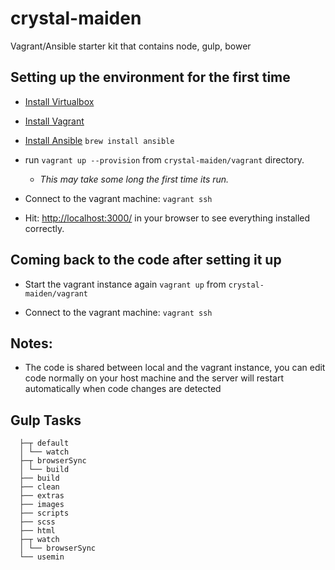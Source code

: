 # crystal-maiden
Vagrant/Ansible starter kit that contains node, gulp, bower

## Setting up the environment for the first time

* [Install Virtualbox](http://virtualbox.org)

* [Install Vagrant](http://vagrantup.com)

* [Install Ansible](http://ansible.com) `brew install ansible`

* run `vagrant up --provision` from `crystal-maiden/vagrant` directory.
  * *This may take some long the first time its run.*

* Connect to the vagrant machine: `vagrant ssh`

* Hit: [http://localhost:3000/](http://localhost:3000) in your browser to see everything installed correctly.

## Coming back to the code after setting it up

* Start the vagrant instance again `vagrant up` from `crystal-maiden/vagrant`

* Connect to the vagrant machine: `vagrant ssh`

## Notes:

* The code is shared between local and the vagrant instance, you can edit
  code normally on your host machine and the server will restart automatically
  when code changes are detected

## Gulp Tasks

      ├─┬ default
      │ └── watch
      ├─┬ browserSync
      │ └── build
      ├── build
      ├── clean
      ├── extras
      ├── images
      ├── scripts
      ├── scss
      ├── html
      ├─┬ watch
      │ └── browserSync
      └── usemin
